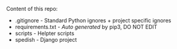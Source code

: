 Content of this repo:
* .gitignore - Standard Python ignores + project specific ignores
*  requirements.txt - *Auto generated* by pip3, DO NOT EDIT
* scripts - Helpter scripts
* spedish - Django project
